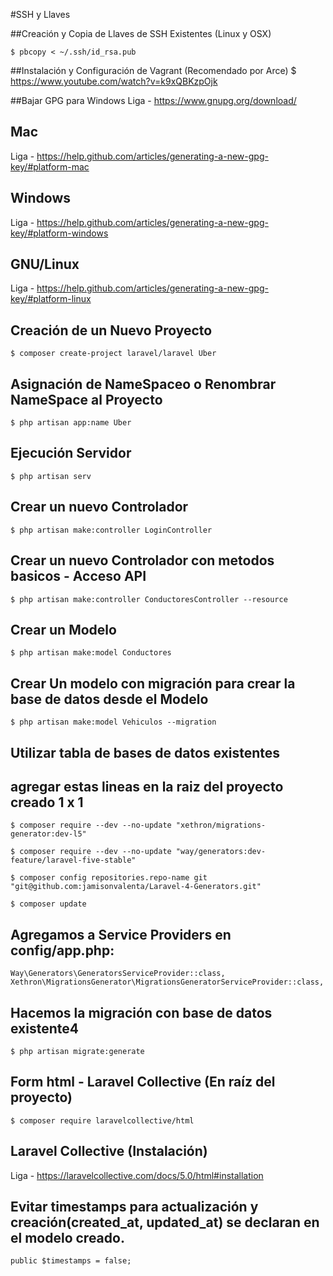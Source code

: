 #SSH y Llaves

##Creación y Copia de Llaves de SSH Existentes (Linux y OSX)

>
~~~
$ pbcopy < ~/.ssh/id_rsa.pub
~~~

##Instalación y Configuración de Vagrant (Recomendado por Arce)
$ https://www.youtube.com/watch?v=k9xQBKzpOjk

##Bajar GPG para Windows
Liga - https://www.gnupg.org/download/

## Mac
Liga - https://help.github.com/articles/generating-a-new-gpg-key/#platform-mac

## Windows
Liga - https://help.github.com/articles/generating-a-new-gpg-key/#platform-windows

## GNU/Linux
Liga - https://help.github.com/articles/generating-a-new-gpg-key/#platform-linux

## Creación de un Nuevo Proyecto
>
~~~
$ composer create-project laravel/laravel Uber
~~~

## Asignación de NameSpaceo o Renombrar NameSpace al Proyecto
>
~~~
$ php artisan app:name Uber
~~~

## Ejecución Servidor 
>
~~~
$ php artisan serv
~~~

## Crear un nuevo Controlador
>
~~~
$ php artisan make:controller LoginController
~~~

## Crear un nuevo Controlador con metodos basicos - Acceso API
>
~~~
$ php artisan make:controller ConductoresController --resource
~~~

## Crear un Modelo
>
~~~
$ php artisan make:model Conductores
~~~

## Crear Un modelo con migración para crear la base de datos desde el Modelo
>
~~~
$ php artisan make:model Vehiculos --migration
~~~

## Utilizar tabla de bases de datos existentes
## agregar estas lineas en la raiz del proyecto creado 1 x 1

>
~~~
$ composer require --dev --no-update "xethron/migrations-generator:dev-l5"
~~~

>
~~~
$ composer require --dev --no-update "way/generators:dev-feature/laravel-five-stable"
~~~

>
~~~
$ composer config repositories.repo-name git "git@github.com:jamisonvalenta/Laravel-4-Generators.git"
~~~

>
~~~
$ composer update
~~~

## Agregamos a Service Providers en config/app.php:

>
~~~
Way\Generators\GeneratorsServiceProvider::class,
Xethron\MigrationsGenerator\MigrationsGeneratorServiceProvider::class,
~~~

## Hacemos la migración con base de datos existente4
>
~~~
$ php artisan migrate:generate
~~~

## Form html - Laravel Collective (En raíz del proyecto)
>
~~~
$ composer require laravelcollective/html
~~~


## Laravel Collective (Instalación)
Liga - https://laravelcollective.com/docs/5.0/html#installation

## Evitar timestamps para actualización y creación(created_at, updated_at) se declaran en el modelo creado.

>
~~~
public $timestamps = false;
~~~